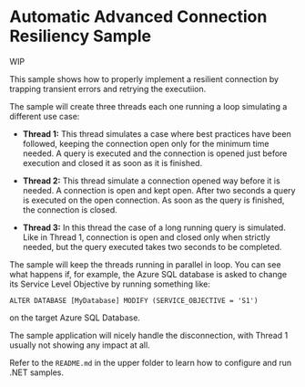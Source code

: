 # Automatic Advanced Connection Resiliency Sample

WIP

This sample shows how to properly implement a resilient connection by trapping transient errors and retrying the executiion.

The sample will create three threads each one running a loop simulating a different use case:

- **Thread 1:** This thread simulates a case where best practices have been followed, keeping the connection open only for the minimum time needed.
A query is executed and the connection is opened just before execution and closed it as soon as it is finished.

- **Thread 2:** This thread simulate a connection opened way before it is needed.
A connection is open and kept open. After two seconds a query is executed on the open connection. As soon as the query is finished, the connection is closed.

- **Thread 3:** In this thread the case of a long running query is simulated. Like in Thread 1, connection is open and closed only when strictly needed, but the query executed takes two seconds to be completed.

The sample will keep the threads running in parallel in loop. You can see what happens if, for example, the Azure SQL database is asked to change its Service Level Objective by running something like:

```
ALTER DATABASE [MyDatabase] MODIFY (SERVICE_OBJECTIVE = 'S1')
```

on the target Azure SQL Database.

The sample application will nicely handle the disconnection, with Thread 1 usually not showing any impact at all.

Refer to the `README.md` in the upper folder to learn how to configure and run .NET samples.
